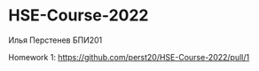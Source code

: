 # HSE-Course-2022
Илья Перстенев БПИ201


Homework 1: https://github.com/perst20/HSE-Course-2022/pull/1
